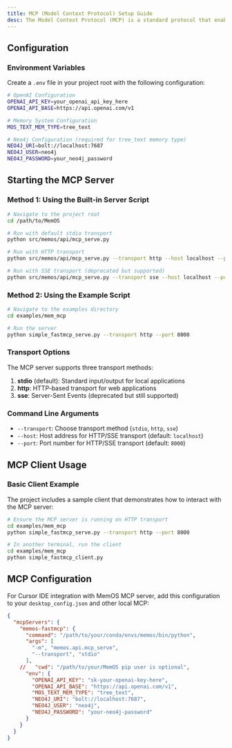 ```yaml
---
title: MCP (Model Context Protocol) Setup Guide
desc: The Model Context Protocol (MCP) is a standard protocol that enables AI assistants to securely access and interact with local and remote resources. In the MemOS project, MCP provides a standardized interface for memory operations, allowing external applications to interact with the memory system through well-defined tools and resources.
---
```



## Configuration

### Environment Variables

Create a `.env` file in your project root with the following configuration:

```bash
# OpenAI Configuration
OPENAI_API_KEY=your_openai_api_key_here
OPENAI_API_BASE=https://api.openai.com/v1

# Memory System Configuration
MOS_TEXT_MEM_TYPE=tree_text

# Neo4j Configuration (required for tree_text memory type)
NEO4J_URI=bolt://localhost:7687
NEO4J_USER=neo4j
NEO4J_PASSWORD=your_neo4j_password
```

## Starting the MCP Server

### Method 1: Using the Built-in Server Script

```bash
# Navigate to the project root
cd /path/to/MemOS

# Run with default stdio transport
python src/memos/api/mcp_serve.py

# Run with HTTP transport
python src/memos/api/mcp_serve.py --transport http --host localhost --port 8000

# Run with SSE transport (deprecated but supported)
python src/memos/api/mcp_serve.py --transport sse --host localhost --port 8000
```

### Method 2: Using the Example Script

```bash
# Navigate to the examples directory
cd examples/mem_mcp

# Run the server
python simple_fastmcp_serve.py --transport http --port 8000
```

### Transport Options

The MCP server supports three transport methods:

1. **stdio** (default): Standard input/output for local applications
2. **http**: HTTP-based transport for web applications
3. **sse**: Server-Sent Events (deprecated but still supported)

### Command Line Arguments

- `--transport`: Choose transport method (`stdio`, `http`, `sse`)
- `--host`: Host address for HTTP/SSE transport (default: `localhost`)
- `--port`: Port number for HTTP/SSE transport (default: `8000`)

## MCP Client Usage

### Basic Client Example

The project includes a sample client that demonstrates how to interact with the MCP server:

```bash
# Ensure the MCP server is running on HTTP transport
cd examples/mem_mcp
python simple_fastmcp_serve.py --transport http --port 8000

# In another terminal, run the client
cd examples/mem_mcp
python simple_fastmcp_client.py
```

## MCP Configuration

For Cursor IDE integration with MemOS MCP server, add this configuration to your `desktop_config.json` and other local MCP:

```json
{
  "mcpServers": {
    "memos-fastmcp": {
      "command": "/path/to/your/conda/envs/memos/bin/python",
      "args": [
        "-m", "memos.api.mcp_serve",
        "--transport", "stdio"
      ],
    //   "cwd": "/path/to/your/MemOS pip user is optional",
      "env": {
        "OPENAI_API_KEY": "sk-your-openai-key-here",
        "OPENAI_API_BASE": "https://api.openai.com/v1",
        "MOS_TEXT_MEM_TYPE": "tree_text",
        "NEO4J_URI": "bolt://localhost:7687",
        "NEO4J_USER": "neo4j",
        "NEO4J_PASSWORD": "your-neo4j-password"
      }
    }
  }
}
```
